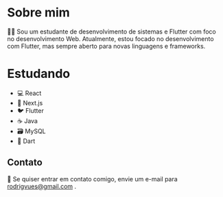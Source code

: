 # Sobre mim
👨‍💻 Sou um estudante de desenvolvimento de sistemas e Flutter com foco no desenvolvimento Web. Atualmente, estou focado no desenvolvimento com Flutter, mas sempre aberto para novas linguagens e frameworks.

# Estudando
- 💻 React
- 🚀 Next.js
- 🐦 Flutter
- ☕ Java
- 🗃️ MySQL
- 💎 Dart

## Contato
📧 Se quiser entrar em contato comigo, envie um e-mail para rodrigvues@gmail.com .
